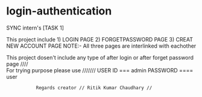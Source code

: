 # login-authentication
SYNC intern's [TASK 1]



This project include 1) LOGIN PAGE 
                     2) FORGETPASSWORD PAGE 
                     3) CREAT NEW ACCOUNT PAGE
                           NOTE:- All three pages are interlinked with eachother 
                           
This project dosen't include any type of after login or after forget password page  ////   
For trying purpose please use /////// 
                          USER ID ===  admin
                          PASSWORD ==== user
                          
                          
                          
                          
               Regards creator // Ritik Kumar Chaudhary //
